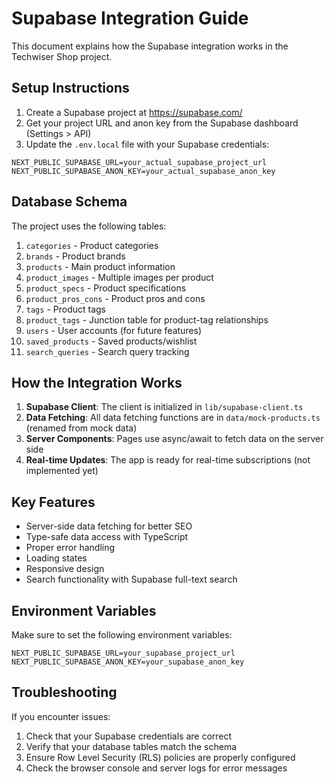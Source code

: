 # Supabase Integration Guide

This document explains how the Supabase integration works in the Techwiser Shop project.

## Setup Instructions

1. Create a Supabase project at https://supabase.com/
2. Get your project URL and anon key from the Supabase dashboard (Settings > API)
3. Update the `.env.local` file with your Supabase credentials:

```
NEXT_PUBLIC_SUPABASE_URL=your_actual_supabase_project_url
NEXT_PUBLIC_SUPABASE_ANON_KEY=your_actual_supabase_anon_key
```

## Database Schema

The project uses the following tables:

1. `categories` - Product categories
2. `brands` - Product brands
3. `products` - Main product information
4. `product_images` - Multiple images per product
5. `product_specs` - Product specifications
6. `product_pros_cons` - Product pros and cons
7. `tags` - Product tags
8. `product_tags` - Junction table for product-tag relationships
9. `users` - User accounts (for future features)
10. `saved_products` - Saved products/wishlist
11. `search_queries` - Search query tracking

## How the Integration Works

1. **Supabase Client**: The client is initialized in `lib/supabase-client.ts`
2. **Data Fetching**: All data fetching functions are in `data/mock-products.ts` (renamed from mock data)
3. **Server Components**: Pages use async/await to fetch data on the server side
4. **Real-time Updates**: The app is ready for real-time subscriptions (not implemented yet)

## Key Features

- Server-side data fetching for better SEO
- Type-safe data access with TypeScript
- Proper error handling
- Loading states
- Responsive design
- Search functionality with Supabase full-text search

## Environment Variables

Make sure to set the following environment variables:

```
NEXT_PUBLIC_SUPABASE_URL=your_supabase_project_url
NEXT_PUBLIC_SUPABASE_ANON_KEY=your_supabase_anon_key
```

## Troubleshooting

If you encounter issues:

1. Check that your Supabase credentials are correct
2. Verify that your database tables match the schema
3. Ensure Row Level Security (RLS) policies are properly configured
4. Check the browser console and server logs for error messages